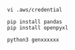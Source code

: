 ```
vi .aws/credential
```

```
pip install pandas
pip install openpyxl
```

```
python3 genxxxxxx
```
